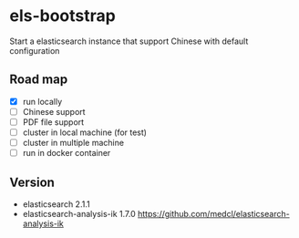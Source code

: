 # els-bootstrap

Start a elasticsearch instance that support Chinese with default configuration

## Road map

- [x] run locally
- [ ] Chinese support
- [ ] PDF file support
- [ ] cluster in local machine (for test)
- [ ] cluster in multiple machine
- [ ] run in docker container

## Version

- elasticsearch  2.1.1
- elasticsearch-analysis-ik 1.7.0  https://github.com/medcl/elasticsearch-analysis-ik